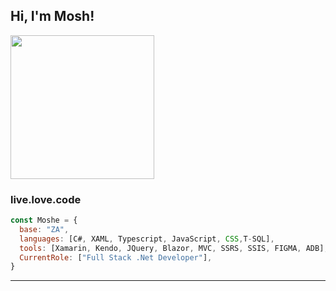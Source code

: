 <h2> Hi, I'm Mosh! </h2>
<img align='center' src="https://media.giphy.com/media/Q7SKqn3G97xpmfSOvG/giphy.gif" width="230">

### live.love.code 

```javascript
const Moshe = {
  base: "ZA",
  languages: [C#, XAML, Typescript, JavaScript, CSS,T-SQL],
  tools: [Xamarin, Kendo, JQuery, Blazor, MVC, SSRS, SSIS, FIGMA, ADB],
  CurrentRole: ["Full Stack .Net Developer"],
}
```



---

